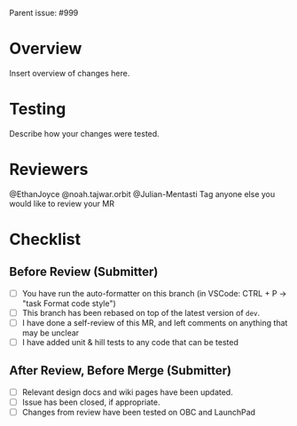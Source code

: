 Parent issue: #999

# Overview
Insert overview of changes here.

# Testing
Describe how your changes were tested.

# Reviewers
@EthanJoyce @noah.tajwar.orbit @Julian-Mentasti
Tag anyone else you would like to review your MR

# Checklist

## Before Review (Submitter)
* [ ] You have run the auto-formatter on this branch (in VSCode: CTRL + P -> "task Format code style")
* [ ] This branch has been rebased on top of the latest version of `dev`.
* [ ] I have done a self-review of this MR, and left comments on anything that may be unclear
* [ ] I have added unit & hill tests to any code that can be tested

## After Review, Before Merge (Submitter)
* [ ] Relevant design docs and wiki pages have been updated.
* [ ] Issue has been closed, if appropriate.
* [ ] Changes from review have been tested on OBC and LaunchPad
